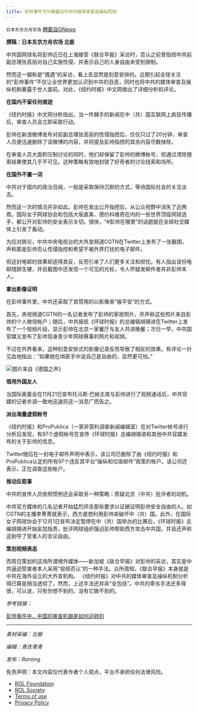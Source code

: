 ```yaml
---
title: 彭帅事件充分暴露出中共的媒体审查及操纵机制
---
```

`日本东京方舟农场` [轉載自GNews](https://gnews.org/zh-hans/1775342/)

**撰稿：日本东京方舟农场 北极**

中共国网球名将彭帅近日在上海接受《联合早报》采访时，否认之前曾指控中共前副总理张高丽对自己实施性侵，并表示自己的人身自由未受到限制。

然而这一据称是“偶遇”的采访，看上去显然是刻意安排的。近期引起全球关注的“彭帅事件”不仅让全世界更加认识到中共的丑恶，同时也将中共的媒体审查及操纵机制暴露于世人面前。对此，《纽约时报》中文网做出了详细分析和评论。

**在国内不留任何痕迹**

《纽约时报》中文网分析指出，当一件棘手的新闻在中（共）国互联网上疯狂传播后，审查人员会立即采取行动。

彭帅在新浪微博发布对前副总理张高丽的性侵指控后，仅仅只过了20分钟，审查人员便迅速删除了该微博的内容，并将提及彭帅指控的其余内容尽数抹除。

在审查人员大面积压制讨论的同时，他们却保留了彭帅的微博帐号，但通过清除搜索结果使其几乎不可见。这种策略有效地封锁了好奇者的讨论线索和场所。

**在国外不置一词**

中共对于国内的政治丑闻，一般是采取保持沉默的方式，等待国际社会的关注淡去。

然而这一次的情况并非如此。彭帅在发出公开指控后，从公众视野中消失了近两周。国际女子网球协会和包括大坂直美、德约科维奇在内的一些世界顶级网球选手，都公开对彭帅的安全表示关切。很快，“#彭帅在哪里”的话题就在全球社交媒体上引发了轰动。

为应对舆论，中共中央电视台的大外宣频道CGTN在Twitter上发布了一张截图，声称那是彭帅否认性侵指控和希望不被外界打扰的电子邮件。

但这封电邮的效果却适得其反，反而引来了人们更多关注和担忧。有人指出该份电邮措辞生硬，并且截图中还发现一个可见的光标，令人怀疑发邮件者并非彭帅本人。

**拿出影像证明**

在彭帅事件里，中共还采取了其惯用的以影像来“报平安”的方式。

首先，央视频道CGTN的一名记者发布了彭帅的家居照片，并声称这些照片来自彭帅的个人微信帐户；随后，中共报纸《环球时报》的总编辑胡锡进在Twitter上发布了一个视频片段，显示彭帅在北京一家餐厅与友人共进晚餐；次日一早，中共国官媒又发布了彭帅现身青少年网球赛事的照片和视频。

不过在外界看来，这种刻意安排式的影像记录反而导致了相反的效果。有评论一针见血地指出：“如果她在绑匪手中说自己是自由的，显然更可怕。”

![](https://assets.gnews.org/wp-content/uploads/2021/12/1-249.jpg)图片来自《德国之声》

**借用外国友人**

当国际奥委会在11月21日宣布托马斯·巴赫主席与彭帅进行了视频通话后，中共官媒的记者步调一致地迅速将这一消息广而告之。

**派出海量虚假帐号**

《纽约时报》和ProPublica（一家非营利调查新闻编辑室）在对Twitter帐号进行分析后发现，有97个虚假帐号在宣传《环球时报》总编胡锡进和其他中共官媒发布的关于彭帅的信息。

Twitter随后在一封电子邮件声明中表示，该公司已删除了由《纽约时报》和ProPublica认定的所有97个违反其平台“操纵和垃圾邮件”政策的帐户。该公司还表示，正在调查这些帐户。

**推动反叙事**

中共的宣传人员依照惯例还会采取另一种策略：质疑北京（中共）批评者的动机。

中共官方媒体的几名记者开始猛烈抨击那些要求以证据证明彭帅安全自由的人。如CGTN的主播李菁菁就表示，西方是想利用彭帅来破坏中（共）国。此外，在国际女子网球协会于12月1日宣布决定暂停在中（共）国举办的比赛后，《环球时报》总编胡锡进开始妄加指责，批评网球组织强迫彭帅帮助西方攻击中共国，并且还声称这剥夺了受害人的言论自由。

**策划视频表态**

而周日策划的这场所谓境外媒体——新加坡《联合早报》对彭帅的采访，其实是中共逼迫受害者本人采用“视频否认”的一种手法。众所周知，《联合早报》本身就是中共在海外设立的大外宣机构。 《纽约时报》对中共的媒体审查及操纵机制分析得已算是相当透彻了，然而，上述手法还并非“全包括”。中共的卑劣手法还多得很，可以说，只有你想不到的，没有它做不到的。

*参考链接：*

[彭帅事件中，中国的审查机器是如何运转的](https://www.nytimes.com/zh-hans/interactive/2021/12/08/world/asia/peng-shuai-china-censorship-chinese.html)

* * *

*素材采编：北极*

*编辑：青衣青青*

*发布：Ranting*

 

免责声明：本文内容仅代表作者个人观点，平台不承担任何法律风险。

- [ROL Foundation](https://rolfoundation.org/)
- [ROL Society](https://rolsociety.org/)
- [Terms of use](https://gnews.org/terms-of-use-3/)
- [Privacy Policy](https://gnews.org/privacy-policy/)
